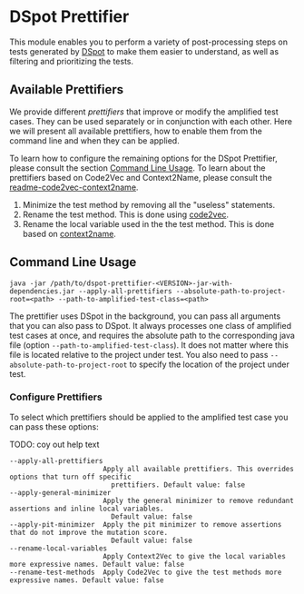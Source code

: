 # DSpot Prettifier

This module enables you to perform a variety of post-processing steps on tests generated by [DSpot](http://github.com/STAMP-project/dspot.git) to make them easier to understand, as well as filtering and prioritizing the tests.

## Available Prettifiers

We provide different *prettifiers* that improve or modify the amplified test cases. They can be used separately or in conjunction with each other. Here we will present all available prettifiers, how to enable them from the command line and when they can be applied.

To learn how to configure the remaining options for the DSpot Prettifier, please consult the section [Command Line Usage](##-command-line-usage).
To learn about the prettifiers based on Code2Vec and Context2Name, please consult the [readme-code2vec-context2name](readme-code2vec-context2name.md).

1. Minimize the test method by removing all the "useless" statements.
2. Rename the test method. This is done using [code2vec](https://github.com/tech-srl/code2vec).
3. Rename the local variable used in the the test method. This is done based
   on [context2name](https://github.com/rbavishi/Context2Name).



## Command Line Usage

```
java -jar /path/to/dspot-prettifier-<VERSION>-jar-with-dependencies.jar --apply-all-prettifiers --absolute-path-to-project-root=<path> --path-to-amplified-test-class=<path>
```

The prettifier uses DSpot in the background, you can pass all arguments that you can also pass to DSpot.
It always processes one class of amplified test cases at once, and requires the absolute path to the corresponding java file (option `--path-to-amplified-test-class`).
It does not matter where this file is located relative to the project under test.
You also need to pass `--absolute-path-to-project-root` to specify the location of the project under test.

### Configure Prettifiers

To select which prettifiers should be applied to the amplified test case you can pass these options:

TODO:  coy out help text
```
--apply-all-prettifiers
                       Apply all available prettifiers. This overrides options that turn off specific
                         prettifiers. Default value: false
--apply-general-minimizer
                       Apply the general minimizer to remove redundant assertions and inline local variables.
                         Default value: false
--apply-pit-minimizer  Apply the pit minimizer to remove assertions that do not improve the mutation score.
                         Default value: false
--rename-local-variables
                       Apply Context2Vec to give the local variables more expressive names. Default value: false
--rename-test-methods  Apply Code2Vec to give the test methods more expressive names. Default value: false
```
